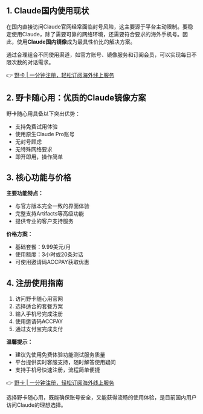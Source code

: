 ## 1. Claude国内使用现状

在国内直接访问Claude官网经常面临封号风险，这主要源于平台主动限制。要稳定使用Claude，除了需要可靠的网络环境，还需要符合要求的海外手机号。因此，使用**Claude国内镜像**成为最具性价比的解决方案。

通过合理组合不同使用渠道，如官方账号、镜像服务和订阅会员，可以实现每日不限次数的对话需求。

👉 [野卡 | 一分钟注册，轻松订阅海外线上服务](https://bit.ly/bewildcard)

## 2. 野卡随心用：优质的Claude镜像方案

野卡随心用具备以下突出优势：

- 支持免费试用体验
- 使用原生Claude Pro账号
- 无封号顾虑
- 无特殊网络要求
- 即开即用，操作简单

## 3. 核心功能与价格

**主要功能特点：**
- 与官方版本完全一致的界面体验
- 完整支持Artifacts等高级功能
- 提供专业的客户支持服务

**价格方案：**
- 基础套餐：9.99美元/月
- 使用额度：3小时或20条对话
- 可使用邀请码ACCPAY获取优惠

## 4. 注册使用指南

1. 访问野卡随心用官网
2. 选择适合的套餐方案
3. 输入手机号完成注册
4. 使用邀请码ACCPAY
5. 通过支付宝完成支付

**温馨提示：**
- 建议先使用免费体验功能测试服务质量
- 平台提供实时客服支持，随时解答使用疑问
- 支持手机号快速注册，流程简单便捷

👉 [野卡 | 一分钟注册，轻松订阅海外线上服务](https://bit.ly/bewildcard)

选择野卡随心用，既能确保账号安全，又能获得流畅的使用体验，是目前国内用户访问Claude的理想选择。